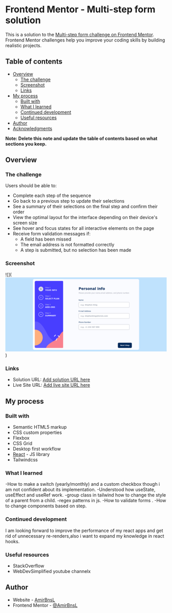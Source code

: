 # Frontend Mentor - Multi-step form solution

This is a solution to the [Multi-step form challenge on Frontend Mentor](https://www.frontendmentor.io/challenges/multistep-form-YVAnSdqQBJ). Frontend Mentor challenges help you improve your coding skills by building realistic projects. 

## Table of contents

- [Overview](#overview)
  - [The challenge](#the-challenge)
  - [Screenshot](#screenshot)
  - [Links](#links)
- [My process](#my-process)
  - [Built with](#built-with)
  - [What I learned](#what-i-learned)
  - [Continued development](#continued-development)
  - [Useful resources](#useful-resources)
- [Author](#author)
- [Acknowledgments](#acknowledgments)

**Note: Delete this note and update the table of contents based on what sections you keep.**

## Overview

### The challenge

Users should be able to:

- Complete each step of the sequence
- Go back to a previous step to update their selections
- See a summary of their selections on the final step and confirm their order
- View the optimal layout for the interface depending on their device's screen size
- See hover and focus states for all interactive elements on the page
- Receive form validation messages if:
  - A field has been missed
  - The email address is not formatted correctly
  - A step is submitted, but no selection has been made

### Screenshot

![](![Alt text](image.png))

### Links

- Solution URL: [Add solution URL here](https://your-solution-url.com)
- Live Site URL: [Add live site URL here](https://your-live-site-url.com)

## My process

### Built with

- Semantic HTML5 markup
- CSS custom properties
- Flexbox
- CSS Grid
- Desktop first workflow
- [React](https://reactjs.org/) - JS library
- Tailwindcss


### What I learned

-How to make a switch (yearly/monthly) and a custom checkbox though i am not confident about its implementation.
-Understood how useState, useEffect and useRef work.
-group class in tailwind how to change the style of a parent from a child.
-regex patterns in js.
-How to validate forms .
-How to change components based on step.





### Continued development
I am looking forward to improve the performance of my react apps and get rid of unnecessary re-renders,also i want to expand my knowledge in react hooks.

### Useful resources

- StackOverflow
- WebDevSimplified youtube channelx



## Author

- Website - [AmirBnsL](https://neon-biscochitos-2bd5ee.netlify.app/)
- Frontend Mentor - [@AmirBnsL](https://www.frontendmentor.io/profile/AmirBnsL)


